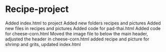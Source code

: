 # Recipe-project

Added index.html to project
Added new folders recipes and pictures
Added new files in recipes and pictures
Added code for pad-thai.html
Added code for cheese-corn.html
Moved the image file to below the main header, adjusted the header in cheese-corn.html
added recipe and picture for shrimp and grits, updated index.html